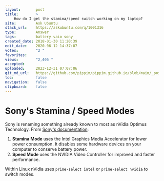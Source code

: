 ```yaml
---
layout:       post
title:        >
    How do I get the stamina/speed switch working on my laptop?
site:         Ask Ubuntu
stack_url:    https://askubuntu.com/q/1001316
type:         Answer
tags:         battery vaio sony
created_date: 2018-01-30 11:20:39
edit_date:    2020-06-12 14:37:07
votes:        "2 "
favorites:    
views:        "2,406 "
accepted:     
uploaded:     2023-12-31 07:07:06
git_md_url:   https://github.com/pippim/pippim.github.io/blob/main/_posts/2018/2018-01-30-How-do-I-get-the-stamina_speed-switch-working-on-my-laptop_.md
toc:          false
navigation:   false
clipboard:    false
---
```


# Sony's Stamina / Speed Modes

Sony is renaming something already known to most as nVidia Optimus Technology. From [Sony's documentation][1]:


  1.  **Stamina Mode** uses the Intel Graphics Media Accelerator for lower power consumption. It disables some hardware devices on your computer to conserve battery power.
  2.  **Speed Mode** uses the NVIDIA Video Controller for improved and faster performance.


Within Linux nVidia uses `prime-select intel` or `prime-select nvidia` to switch modes.

  [1]: https://sony-paa-pa-en-web--paa.custhelp.com/app/answers/detail/a_id/12698/~/what-is-the-difference-between-stamina-and-speed-mode%3F
